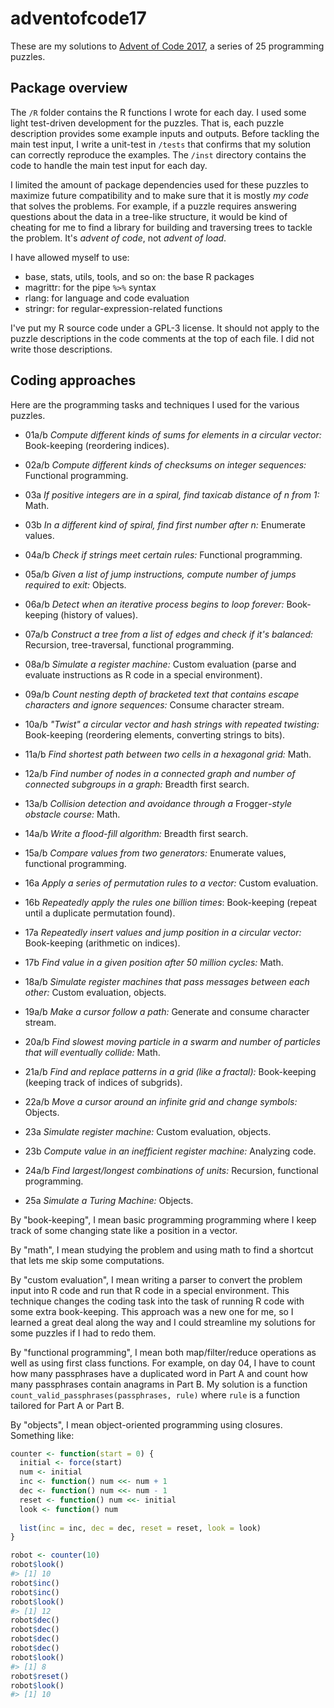 
<!-- README.md is generated from README.Rmd. Please edit that file -->
adventofcode17
==============

These are my solutions to [Advent of Code 2017](http://adventofcode.com/2017), a series of 25 programming puzzles.

Package overview
----------------

The `/R` folder contains the R functions I wrote for each day. I used some light test-driven development for the puzzles. That is, each puzzle description provides some example inputs and outputs. Before tackling the main test input, I write a unit-test in `/tests` that confirms that my solution can correctly reproduce the examples. The `/inst` directory contains the code to handle the main test input for each day.

I limited the amount of package dependencies used for these puzzles to maximize future compatibility and to make sure that it is mostly *my code* that solves the problems. For example, if a puzzle requires answering questions about the data in a tree-like structure, it would be kind of cheating for me to find a library for building and traversing trees to tackle the problem. It's *advent of code*, not *advent of load*.

I have allowed myself to use:

-   base, stats, utils, tools, and so on: the base R packages
-   magrittr: for the pipe `%>%` syntax
-   rlang: for language and code evaluation
-   stringr: for regular-expression-related functions

I've put my R source code under a GPL-3 license. It should not apply to the puzzle descriptions in the code comments at the top of each file. I did not write those descriptions.

Coding approaches
-----------------

Here are the programming tasks and techniques I used for the various puzzles.

-   01a/b *Compute different kinds of sums for elements in a circular vector:* Book-keeping (reordering indices).

-   02a/b *Compute different kinds of checksums on integer sequences:* Functional programming.

-   03a *If positive integers are in a spiral, find taxicab distance of *n* from 1:* Math.
-   03b *In a different kind of spiral, find first number after *n*:* Enumerate values.

-   04a/b *Check if strings meet certain rules:* Functional programming.

-   05a/b *Given a list of jump instructions, compute number of jumps required to exit:* Objects.

-   06a/b *Detect when an iterative process begins to loop forever:* Book-keeping (history of values).

-   07a/b *Construct a tree from a list of edges and check if it's balanced:* Recursion, tree-traversal, functional programming.

-   08a/b *Simulate a register machine:* Custom evaluation (parse and evaluate instructions as R code in a special environment).

-   09a/b *Count nesting depth of bracketed text that contains escape characters and ignore sequences:* Consume character stream.

-   10a/b *"Twist" a circular vector and hash strings with repeated twisting:* Book-keeping (reordering elements, converting strings to bits).

-   11a/b *Find shortest path between two cells in a hexagonal grid:* Math.

-   12a/b *Find number of nodes in a connected graph and number of connected subgroups in a graph:* Breadth first search.

-   13a/b *Collision detection and avoidance through a* Frogger<em>-style obstacle course:</em> Math.

-   14a/b *Write a flood-fill algorithm:* Breadth first search.

-   15a/b *Compare values from two generators:* Enumerate values, functional programming.

-   16a *Apply a series of permutation rules to a vector:* Custom evaluation.
-   16b *Repeatedly apply the rules one billion times*: Book-keeping (repeat until a duplicate permutation found).

-   17a *Repeatedly insert values and jump position in a circular vector:* Book-keeping (arithmetic on indices).
-   17b *Find value in a given position after 50 million cycles:* Math.

-   18a/b *Simulate register machines that pass messages between each other:* Custom evaluation, objects.

-   19a/b *Make a cursor follow a path:* Generate and consume character stream.

-   20a/b *Find slowest moving particle in a swarm and number of particles that will eventually collide:* Math.

-   21a/b *Find and replace patterns in a grid (like a fractal):* Book-keeping (keeping track of indices of subgrids).

-   22a/b *Move a cursor around an infinite grid and change symbols:* Objects.

-   23a *Simulate register machine:* Custom evaluation, objects.
-   23b *Compute value in an inefficient register machine:* Analyzing code.

-   24a/b *Find largest/longest combinations of units:* Recursion, functional programming.

-   25a *Simulate a Turing Machine:* Objects.

By "book-keeping", I mean basic programming programming where I keep track of some changing state like a position in a vector.

By "math", I mean studying the problem and using math to find a shortcut that lets me skip some computations.

By "custom evaluation", I mean writing a parser to convert the problem input into R code and run that R code in a special environment. This technique changes the coding task into the task of running R code with some extra book-keeping. This approach was a new one for me, so I learned a great deal along the way and I could streamline my solutions for some puzzles if I had to redo them.

By "functional programming", I mean both map/filter/reduce operations as well as using first class functions. For example, on day 04, I have to count how many passphrases have a duplicated word in Part A and count how many passphrases contain anagrams in Part B. My solution is a function `count_valid_passphrases(passphrases, rule)` where `rule` is a function tailored for Part A or Part B.

By "objects", I mean object-oriented programming using closures. Something like:

``` r
counter <- function(start = 0) {
  initial <- force(start)
  num <- initial
  inc <- function() num <<- num + 1
  dec <- function() num <<- num - 1
  reset <- function() num <<- initial
  look <- function() num
  
  list(inc = inc, dec = dec, reset = reset, look = look)
}

robot <- counter(10)
robot$look()
#> [1] 10
robot$inc()
robot$inc()
robot$look()
#> [1] 12
robot$dec()
robot$dec()
robot$dec()
robot$dec()
robot$look()
#> [1] 8
robot$reset()
robot$look()
#> [1] 10
```
